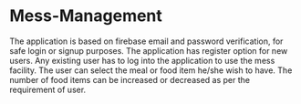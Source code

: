 # Mess-Management
The application is based on firebase email and password verification, for safe login or signup purposes. The application has register option for new users. Any existing user has to log into the application to use the mess facility. The user can select the meal or food item he/she wish to have. The number of food items can be increased or decreased as per the requirement of user.
